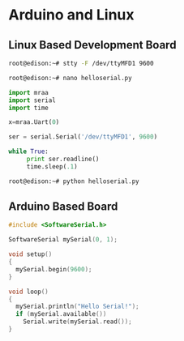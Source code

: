 # Arduino and Linux

## Linux Based Development Board

```sh
root@edison:~# stty -F /dev/ttyMFD1 9600
```

```sh
root@edison:~# nano helloserial.py
```

```python
import mraa
import serial
import time

x=mraa.Uart(0)

ser = serial.Serial('/dev/ttyMFD1', 9600)

while True:
     print ser.readline()
     time.sleep(.1)
```

```sh
root@edison:~# python helloserial.py
```

## Arduino Based Board

```c
#include <SoftwareSerial.h>

SoftwareSerial mySerial(0, 1);

void setup()
{
  mySerial.begin(9600);
}

void loop()
{
  mySerial.println("Hello Serial!");
  if (mySerial.available())
    Serial.write(mySerial.read());
}
```